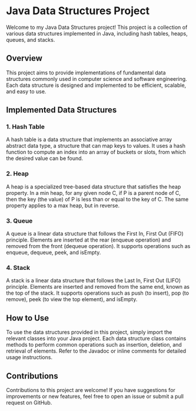 # Java Data Structures Project

Welcome to my Java Data Structures project! This project is a collection of various data structures implemented in Java, including hash tables, heaps, queues, and stacks.

## Overview

This project aims to provide implementations of fundamental data structures commonly used in computer science and software engineering. Each data structure is designed and implemented to be efficient, scalable, and easy to use.

## Implemented Data Structures

### 1. Hash Table

A hash table is a data structure that implements an associative array abstract data type, a structure that can map keys to values. It uses a hash function to compute an index into an array of buckets or slots, from which the desired value can be found.

### 2. Heap

A heap is a specialized tree-based data structure that satisfies the heap property. In a min heap, for any given node C, if P is a parent node of C, then the key (the value) of P is less than or equal to the key of C. The same property applies to a max heap, but in reverse.

### 3. Queue

A queue is a linear data structure that follows the First In, First Out (FIFO) principle. Elements are inserted at the rear (enqueue operation) and removed from the front (dequeue operation). It supports operations such as enqueue, dequeue, peek, and isEmpty.

### 4. Stack

A stack is a linear data structure that follows the Last In, First Out (LIFO) principle. Elements are inserted and removed from the same end, known as the top of the stack. It supports operations such as push (to insert), pop (to remove), peek (to view the top element), and isEmpty.

## How to Use

To use the data structures provided in this project, simply import the relevant classes into your Java project. Each data structure class contains methods to perform common operations such as insertion, deletion, and retrieval of elements. Refer to the Javadoc or inline comments for detailed usage instructions.

## Contributions

Contributions to this project are welcome! If you have suggestions for improvements or new features, feel free to open an issue or submit a pull request on GitHub.


